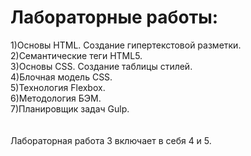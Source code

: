 # Лабораторные работы:<br>
1)Основы HTML. Создание гипертекстовой разметки.<br>
2)Семантические теги HTML5.<br>
3)Основы CSS. Создание таблицы стилей.<br>
4)Блочная модель CSS.<br>
5)Технология Flexbox.<br>
6)Методология БЭМ.<br>
7)Планировщик задач Gulp.<br>
<br><br>
Лабораторная работа 3 включает в себя 4 и 5.
